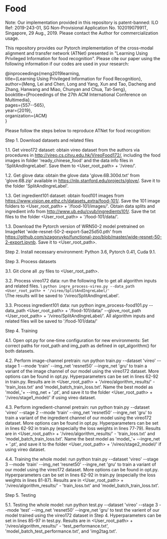 # Food


Note: Our implementation provided in this repository is patent-banned: ILO Ref: 2019-243-01, SG Non-Provisional Application No. 10201907991T, Singapore, 29 Aug., 2019. Please contact the Author for commercialization usage.  

This repository provides our Pytorch implementation of the cross-modal alignment and transfer network (ATNet) presented in "Learning Using Privileged Information for food recognition". Please cite our paper using the following information if our codes are used in your research:

@inproceedings{meng2019learning,\
  title={Learning Using Privileged Information for Food Recognition},\
  author={Meng, Lei and Chen, Long and Yang, Xun and Tao, Dacheng and Zhang, Hanwang and Miao, Chunyan and Chua, Tat-Seng},\
  booktitle={Proceedings of the 27th ACM International Conference on Multimedia},\
  pages={557--565},\
  year={2019},\
  organization={ACM}\
}


Please follow the steps below to reproduce ATNet for food recognition:

Step 1. Download datasets and related files

1.1. Get vireo172 dataset: obtain vireo dataset from the authors via procedures in http://vireo.cs.cityu.edu.hk/VireoFood172/, including the food images in folder 'ready_chinese_food' and the data info files in 'SplitAndIngreLabel'. Save them to <User_root_path> + '/vireo/'.

1.2. Get glove data: obtain the glove data 'glove.6B.300d.txt' from 'glove.6B.zip' available in https://nlp.stanford.edu/projects/glove/. Save it to the folder 'SplitAndIngreLabel'.

1.3. Get ingredient101 dataset: obtain food101 images from https://www.vision.ee.ethz.ch/datasets_extra/food-101/. Save the 101 image folders to <User_root_path> + '/food-101/images/'. Obtain data splits and ingredient info from http://www.ub.edu/cvub/ingredients101/. Save the txt files to the folder <User_root_path> + '/food-101/data/'.

1.3. Download the Pytorch version of WRN50-2 model pretrained on ImageNet 'wide-resnet-50-2-export-5ae25d50.pth' from https://github.com/szagoruyko/functional-zoo/blob/master/wide-resnet-50-2-export.ipynb. Save it to <User_root_path>.

Step 2. Install necessary environment: Python 3.6, Pytorch 0.41, Cuda 9.1.

Step 3. Process datasets

3.1. Git clone all .py files to <User_root_path>.

3.2. Process vireo172 data: run the following file to get all algorithm inputs and related files. 
\ `python ingre_process-vireo.py --data_path <User_root_path> + '/vireo/SplitAndIngreLabel/'`  
\The results will be saved to '/vireo/SplitAndIngreLabel'.

3.3. Process ingredient101 data: run python ingre_process-food101.py --data_path <User_root_path> + '/food-101/data/' --glove_root_path <User_root_path> + '/vireo/SplitAndIngreLabel/'. All algorithm inputs and related files will be saved to '/food-101/data/'

Step 4. Training

4.1. Open opt.py for one-time configuration for new environments: Set correct paths for root_path and img_path as defined in opt_algorithm() for both datasets.

4.2. Perform image-channel pretrain: run python train.py --dataset 'vireo' --stage 1 --mode 'train' --img_net 'resnet50' --ingre_net 'gru' to train a variant of the image channel of our model using the vireo172 dataset. More options can be found in opt.py. Hyperparameters can be set in lines 62-92 in train.py. Results are in <User_root_path> + '/vireo/algorithm_results/' - 'train_loss.txt' and 'model_batch_train_loss.txt'. Name the best model as 'model_'+ --img_net + '.pt', and save it to the folder <User_root_path> + '/vireo/stage1_model/' if using vireo dataset.

4.3. Perform ingredient-channel pretrain: run python train.py --dataset 'vireo' --stage 2 --mode 'train' --img_net 'resnet50' --ingre_net 'gru' to train a variant of the ingredient channel of our model using the vireo172 dataset. More options can be found in opt.py. Hyperparameters can be set in lines 62-92 in train.py (especially the loss weights in lines 77-79). Results are in <User_root_path> + '/vireo/algorithm_results/' - 'train_loss.txt' and 'model_batch_train_loss.txt'. Name the best model as 'model_'+ --ingre_net + '.pt', and save it to the folder <User_root_path> + '/vireo/stage2_model/' if using vireo dataset.

4.4. Training the whole model: run python train.py --dataset 'vireo' --stage 3 --mode 'train' --img_net 'resnet50' --ingre_net 'gru' to train a variant of our model using the vireo172 dataset. More options can be found in opt.py. Hyperparameters can be set in lines 62-92 in train.py (especially the loss weights in lines 81-87). Results are in <User_root_path> + '/vireo/algorithm_results/' - 'train_loss.txt' and 'model_batch_train_loss.txt'.

Step 5. Testing

5.1. Testing the whole model: run python test.py --dataset 'vireo' --stage 3 --mode 'test' --img_net 'resnet50' --ingre_net 'gru' to test the varient of our model trained using the vireo172 dataset in Step 4. Hyperparameters can be set in lines 85-97 in test.py. Results are in <User_root_path> + '/vireo/algorithm_results/' - 'test_performance.txt', 'model_batch_test_performance.txt', and 'img2tag.txt'. 

